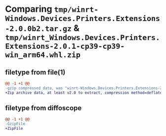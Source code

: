 # Comparing `tmp/winrt-Windows.Devices.Printers.Extensions-2.0.0b2.tar.gz` & `tmp/winrt_Windows.Devices.Printers.Extensions-2.0.1-cp39-cp39-win_arm64.whl.zip`

## filetype from file(1)

```diff
@@ -1 +1 @@
-gzip compressed data, was "winrt-Windows.Devices.Printers.Extensions-2.0.0b2.tar", last modified: Sat Dec  2 18:21:49 2023, max compression
+Zip archive data, at least v2.0 to extract, compression method=deflate
```

## filetype from diffoscope

```diff
@@ -1 +1 @@
-GzipFile
+ZipFile
```

